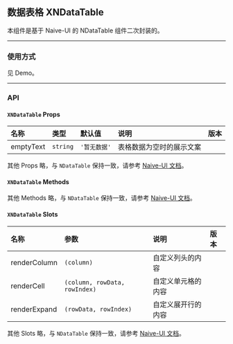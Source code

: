 ﻿## 数据表格 XNDataTable

本组件是基于 Naive-UI 的 NDataTable 组件二次封装的。

---

### 使用方式

见 Demo。

---

### API

#### `XNDataTable` Props

| 名称      | 类型     | 默认值       | 说明                     | 版本 |
| :-------- | :------- | :----------- | :----------------------- | :--- |
| emptyText | `string` | `'暂无数据'` | 表格数据为空时的展示文案 |      |

其他 Props 略，与 `NDataTable` 保持一致，请参考 [Naive-UI 文档](https://www.naiveui.com/zh-CN/os-theme/components/data-table#DataTable-Props)。

#### `XNDataTable` Methods

其他 Methods 略，与 `NDataTable` 保持一致，请参考 [Naive-UI 文档](https://www.naiveui.com/zh-CN/os-theme/components/data-table#DataTable-Methods)。

#### `XNDataTable` Slots

| 名称         | 参数                          | 说明               | 版本 |
| :----------- | :---------------------------- | :----------------- | :--- |
| renderColumn | `(column)`                    | 自定义列头的内容   |      |
| renderCell   | `(column, rowData, rowIndex)` | 自定义单元格的内容 |      |
| renderExpand | `(rowData, rowIndex)`         | 自定义展开行的内容 |      |

其他 Slots 略，与 `NDataTable` 保持一致，请参考 [Naive-UI 文档](https://www.naiveui.com/zh-CN/os-theme/components/data-table#DataTable-Slots)。

